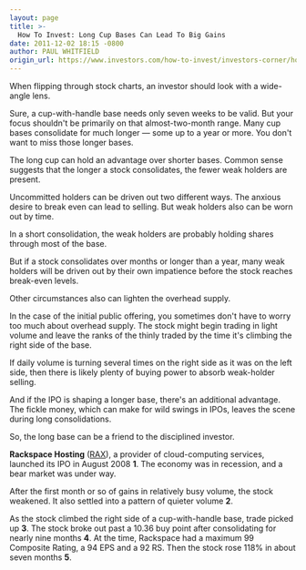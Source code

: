 ```yaml
---
layout: page
title: >-
  How To Invest: Long Cup Bases Can Lead To Big Gains
date: 2011-12-02 18:15 -0800
author: PAUL WHITFIELD
origin_url: https://www.investors.com/how-to-invest/investors-corner/how-to-invest-why-long-bases-work/
---
```


When flipping through stock charts, an investor should look with a wide-angle lens.

Sure, a cup-with-handle base needs only seven weeks to be valid. But your focus shouldn't be primarily on that almost-two-month range. Many cup bases consolidate for much longer — some up to a year or more. You don't want to miss those longer bases.

The long cup can hold an advantage over shorter bases. Common sense suggests that the longer a stock consolidates, the fewer weak holders are present.

Uncommitted holders can be driven out two different ways. The anxious desire to break even can lead to selling. But weak holders also can be worn out by time.

In a short consolidation, the weak holders are probably holding shares through most of the base.

But if a stock consolidates over months or longer than a year, many weak holders will be driven out by their own impatience before the stock reaches break-even levels.

Other circumstances also can lighten the overhead supply.

In the case of the initial public offering, you sometimes don't have to worry too much about overhead supply. The stock might begin trading in light volume and leave the ranks of the thinly traded by the time it's climbing the right side of the base.

If daily volume is turning several times on the right side as it was on the left side, then there is likely plenty of buying power to absorb weak-holder selling.

And if the IPO is shaping a longer base, there's an additional advantage. The fickle money, which can make for wild swings in IPOs, leaves the scene during long consolidations.

So, the long base can be a friend to the disciplined investor.

**Rackspace Hosting** ([RAX](https://research.investors.com/quote.aspx?symbol=RAX)), a provider of cloud-computing services, launched its IPO in August 2008 **1**. The economy was in recession, and a bear market was under way.

After the first month or so of gains in relatively busy volume, the stock weakened. It also settled into a pattern of quieter volume **2**.

As the stock climbed the right side of a cup-with-handle base, trade picked up **3**. The stock broke out past a 10.36 buy point after consolidating for nearly nine months **4**. At the time, Rackspace had a maximum 99 Composite Rating, a 94 EPS and a 92 RS. Then the stock rose 118% in about seven months **5**.
